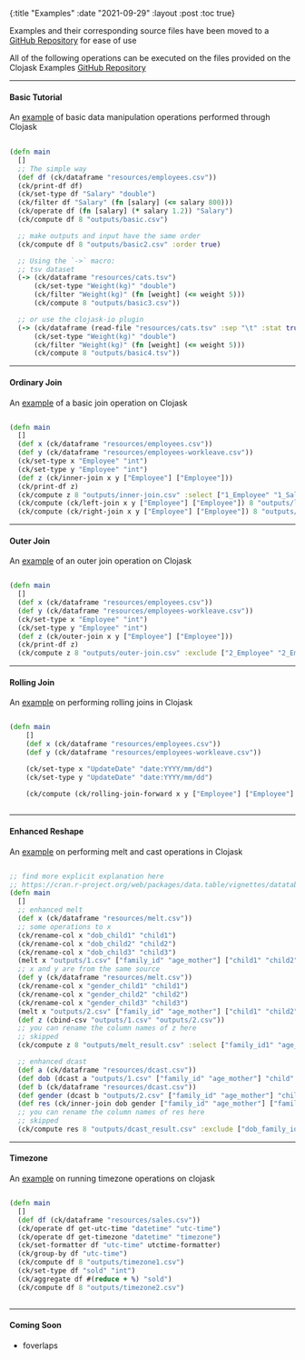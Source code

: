 {:title "Examples" 
:date "2021-09-29"
:layout :post
:toc true}


Examples and their corresponding source files have been moved to a [GitHub Repository](https://github.com/clojure-finance/clojask-examples) for ease of use

All of the following operations can be executed on the files provided on the Clojask Examples [GitHub Repository](https://github.com/clojure-finance/clojask-examples)  

---  


#### Basic Tutorial
An [example](https://github.com/clojure-finance/clojask-examples/blob/main/src/clojask_examples/basic_tutorial.clj) of basic data manipulation operations performed through Clojask
```clojure
 
(defn main
  []
  ;; The simple way
  (def df (ck/dataframe "resources/employees.csv"))
  (ck/print-df df)
  (ck/set-type df "Salary" "double")
  (ck/filter df "Salary" (fn [salary] (<= salary 800)))
  (ck/operate df (fn [salary] (* salary 1.2)) "Salary")
  (ck/compute df 8 "outputs/basic.csv")

  ;; make outputs and input have the same order
  (ck/compute df 8 "outputs/basic2.csv" :order true)

  ;; Using the `->` macro:
  ;; tsv dataset
  (-> (ck/dataframe "resources/cats.tsv")
      (ck/set-type "Weight(kg)" "double")
      (ck/filter "Weight(kg)" (fn [weight] (<= weight 5)))
      (ck/compute 8 "outputs/basic3.csv"))

  ;; or use the clojask-io plugin
  (-> (ck/dataframe (read-file "resources/cats.tsv" :sep "\t" :stat true :output true))
      (ck/set-type "Weight(kg)" "double")
      (ck/filter "Weight(kg)" (fn [weight] (<= weight 5)))
      (ck/compute 8 "outputs/basic4.tsv"))
```


---
#### Ordinary Join
An [example](https://github.com/clojure-finance/clojask-examples/blob/main/src/clojask_examples/ordinary_join.clj) of a basic join operation on Clojask 
```clojure

(defn main
  []
  (def x (ck/dataframe "resources/employees.csv"))
  (def y (ck/dataframe "resources/employees-workleave.csv"))
  (ck/set-type x "Employee" "int")
  (ck/set-type y "Employee" "int")
  (def z (ck/inner-join x y ["Employee"] ["Employee"]))
  (ck/print-df z)
  (ck/compute z 8 "outputs/inner-join.csv" :select ["1_Employee" "1_Salary" "2_WorkLeave"])
  (ck/compute (ck/left-join x y ["Employee"] ["Employee"]) 8 "outputs/left-join.csv" :exception false)
  (ck/compute (ck/right-join x y ["Employee"] ["Employee"]) 8 "outputs/right-join.csv" :exception false)
```


---
#### Outer Join
An [example](https://github.com/clojure-finance/clojask-examples/blob/development/src/clojask_examples/outer_join.clj) of an outer join operation on Clojask 
```clojure

(defn main
  []
  (def x (ck/dataframe "resources/employees.csv"))
  (def y (ck/dataframe "resources/employees-workleave.csv"))
  (ck/set-type x "Employee" "int")
  (ck/set-type y "Employee" "int")
  (def z (ck/outer-join x y ["Employee"] ["Employee"]))
  (ck/print-df z)
  (ck/compute z 8 "outputs/outer-join.csv" :exclude ["2_Employee" "2_EmployeeName"])
```


---
#### Rolling Join
An [example](https://github.com/clojure-finance/clojask-examples/blob/main/src/clojask_examples/rolling_join.clj) on performing rolling joins in Clojask 
```clojure

(defn main
    []
    (def x (ck/dataframe "resources/employees.csv"))
    (def y (ck/dataframe "resources/employees-workleave.csv"))

    (ck/set-type x "UpdateDate" "date:YYYY/mm/dd")
    (ck/set-type y "UpdateDate" "date:YYYY/mm/dd")

    (ck/compute (ck/rolling-join-forward x y ["Employee"] ["Employee"] "UpdateDate" "UpdateDate") 8 "outputs/rolling.csv" :exception false)
    
```


---
#### Enhanced Reshape
An [example](https://github.com/clojure-finance/clojask-examples/blob/main/src/clojask_examples/enhanced_reshape.clj) on performing melt and cast operations in Clojask 
```clojure

;; find more explicit explanation here
;; https://cran.r-project.org/web/packages/data.table/vignettes/datatable-reshape.html#enhanced-new-functionality
(defn main
  []
  ;; enhanced melt
  (def x (ck/dataframe "resources/melt.csv"))
  ;; some operations to x
  (ck/rename-col x "dob_child1" "child1")
  (ck/rename-col x "dob_child2" "child2")
  (ck/rename-col x "dob_child3" "child3")
  (melt x "outputs/1.csv" ["family_id" "age_mother"] ["child1" "child2" "child3"] :measure-name "child" :value-name "dob")
  ;; x and y are from the same source
  (def y (ck/dataframe "resources/melt.csv"))
  (ck/rename-col x "gender_child1" "child1")
  (ck/rename-col x "gender_child2" "child2")
  (ck/rename-col x "gender_child3" "child3")
  (melt x "outputs/2.csv" ["family_id" "age_mother"] ["child1" "child2" "child3"] :measure-name "child" :value-name "gender")
  (def z (cbind-csv "outputs/1.csv" "outputs/2.csv"))
  ;; you can rename the column names of z here
  ;; skipped
  (ck/compute z 8 "outputs/melt_result.csv" :select ["family_id1" "age_mother1" "child1" "dob" "gender"])

  ;; enhanced dcast
  (def a (ck/dataframe "resources/dcast.csv"))
  (def dob (dcast a "outputs/1.csv" ["family_id" "age_mother"] "child" "dob" ["1" "2" "3"] :vals-name ["child1" "child2" "child3"]))
  (def b (ck/dataframe "resources/dcast.csv"))
  (def gender (dcast b "outputs/2.csv" ["family_id" "age_mother"] "child" "gender" ["1" "2" "3"] :vals-name ["child1" "child2" "child3"]))
  (def res (ck/inner-join dob gender ["family_id" "age_mother"] ["family_id" "age_mother"] :col-prefix ["dob" "gender"]))
  ;; you can rename the column names of res here
  ;; skipped
  (ck/compute res 8 "outputs/dcast_result.csv" :exclude ["dob_family_id" "dob_age_mother"])
```


---
#### Timezone
An [example](https://github.com/clojure-finance/clojask-examples/blob/main/src/clojask_examples/timezone.clj) on running timezone operations on clojask
```clojure

(defn main
  []
  (def df (ck/dataframe "resources/sales.csv"))
  (ck/operate df get-utc-time "datetime" "utc-time")
  (ck/operate df get-timezone "datetime" "timezone")
  (ck/set-formatter df "utc-time" utctime-formatter)
  (ck/group-by df "utc-time")
  (ck/compute df 8 "outputs/timezone1.csv")
  (ck/set-type df "sold" "int")
  (ck/aggregate df #(reduce + %) "sold")
  (ck/compute df 8 "outputs/timezone2.csv")
  
```


---
#### Coming Soon
 - foverlaps